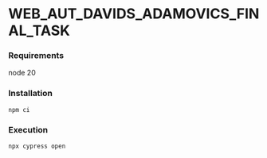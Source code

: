 # WEB_AUT_DAVIDS_ADAMOVICS_FINAL_TASK
### Requirements
node 20
### Installation
```
npm ci
```

### Execution
```
npx cypress open
```
